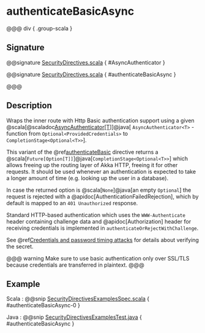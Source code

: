 # authenticateBasicAsync

@@@ div { .group-scala }
## Signature

@@signature [SecurityDirectives.scala](/akka-http/src/main/scala/akka/http/scaladsl/server/directives/SecurityDirectives.scala) { #AsyncAuthenticator }

@@signature [SecurityDirectives.scala](/akka-http/src/main/scala/akka/http/scaladsl/server/directives/SecurityDirectives.scala) { #authenticateBasicAsync }

@@@

## Description

Wraps the inner route with Http Basic authentication support using a given @scala[@scaladoc[AsyncAuthenticator[T]](akka.http.scaladsl.server.Directives#AsyncAuthenticator[T]=akka.http.scaladsl.server.directives.Credentials=%3Escala.concurrent.Future[Option[T]])]@java[ `AsyncAuthenticator<T>` - function from `Optional<ProvidedCredentials>` to `CompletionStage<Optional<T>>`].

This variant of the @ref[authenticateBasic](authenticateBasic.md) directive returns a @scala[`Future[Option[T]]`]@java[`CompletionStage<Optional<T>>`] which allows freeing up the routing
layer of Akka HTTP, freeing it for other requests. It should be used whenever an authentication is expected to take
a longer amount of time (e.g. looking up the user in a database).

In case the returned option is @scala[`None`]@java[an empty `Optional`] the request is rejected with a @apidoc[AuthenticationFailedRejection],
which by default is mapped to an `401 Unauthorized` response.

Standard HTTP-based authentication which uses the `WWW-Authenticate` header containing challenge data and
@apidoc[Authorization] header for receiving credentials is implemented in `authenticateOrRejectWithChallenge`.

See @ref[Credentials and password timing attacks](index.md#credentials-and-timing-attacks) for details about verifying the secret.

@@@ warning
Make sure to use basic authentication only over SSL/TLS because credentials are transferred in plaintext.
@@@

## Example

Scala
:  @@snip [SecurityDirectivesExamplesSpec.scala]($test$/scala/docs/http/scaladsl/server/directives/SecurityDirectivesExamplesSpec.scala) { #authenticateBasicAsync-0 }

Java
:  @@snip [SecurityDirectivesExamplesTest.java]($test$/java/docs/http/javadsl/server/directives/SecurityDirectivesExamplesTest.java) { #authenticateBasicAsync }
